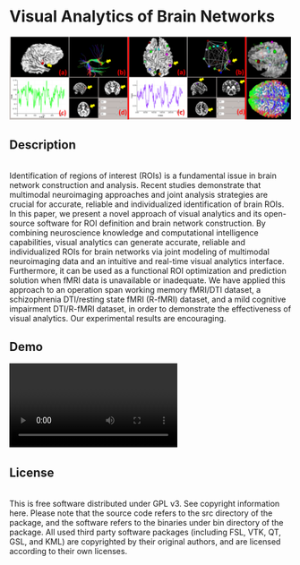 # **Visual Analytics of Brain Networks**

![](/gui.png)


## Description
<br>Identification of regions of interest (ROIs) is a fundamental issue in brain network construction and analysis. Recent studies demonstrate that multimodal neuroimaging approaches and joint analysis strategies are crucial for accurate, reliable and individualized identification of brain ROIs. In this paper, we present a novel approach of visual analytics and its open-source software for ROI definition and brain network construction. By combining neuroscience knowledge and computational intelligence capabilities, visual analytics can generate accurate, reliable and individualized ROIs for brain networks via joint modeling of multimodal neuroimaging data and an intuitive and real-time visual analytics interface. Furthermore, it can be used as a functional ROI optimization and prediction solution when fMRI data is unavailable or inadequate. We have applied this approach to an operation span working memory fMRI/DTI dataset, a schizophrenia DTI/resting state fMRI (R-fMRI) dataset, and a mild cognitive impairment DTI/R-fMRI dataset, in order to demonstrate the effectiveness of visual analytics. Our experimental results are encouraging. </br>

## Demo
![](/toolkit.mp4)

## License
<br>This is free software distributed under GPL v3. See copyright information here. Please note that the source code refers to the src directory of the package, and the software refers to the binaries under bin directory of the package. All used third party software packages (including FSL, VTK, QT, GSL, and KML) are copyrighted by their original authors, and are licensed according to their own licenses.</br>


